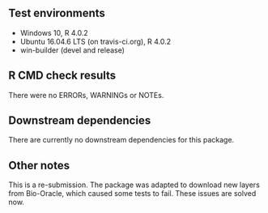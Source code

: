 ## Test environments
* Windows 10, R 4.0.2
* Ubuntu 16.04.6 LTS (on travis-ci.org), R 4.0.2
* win-builder (devel and release)
 
## R CMD check results

There were no ERRORs, WARNINGs or NOTEs.

## Downstream dependencies

There are currently no downstream dependencies for this package.

## Other notes

This is a re-submission. The package was adapted to download new layers from Bio-Oracle, which caused some tests to fail. These issues are solved now. 